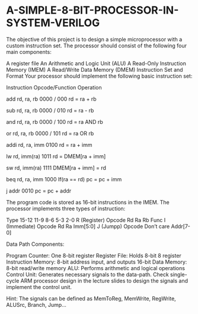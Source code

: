 # A-SIMPLE-8-BIT-PROCESSOR-IN-SYSTEM-VERILOG

The objective of this project is to design a simple microprocessor with a custom instruction set. The processor should consist of the following four main components:

A register file
An Arithmetic and Logic Unit (ALU)
A Read-Only Instruction Memory (IMEM)
A Read/Write Data Memory (DMEM)
Instruction Set and Format
Your processor should implement the following basic instruction set:

Instruction	Opcode/Function	Operation

add rd, ra, rb	0000 / 000	rd = ra + rb

sub rd, ra, rb	0000 / 010	rd = ra - rb

and rd, ra, rb	0000 / 100	rd = ra AND rb

or rd, ra, rb	0000 / 101	rd = ra OR rb

addi rd, ra, imm	0100	rd = ra + imm

lw rd, imm(ra)	1011	rd = DMEM[ra + imm]

sw rd, imm(ra)	1111	DMEM[ra + imm] = rd

beq rd, ra, imm	1000	If(ra == rd) pc = pc + imm

j addr	0010	pc = pc + addr

The program code is stored as 16-bit instructions in the IMEM. The processor implements three types of instruction:

Type	15-12	11-9	8-6	5-3	2-0
R (Register)	Opcode	Rd	Ra	Rb	Func
I (Immediate)	Opcode	Rd	Ra	Imm[5:0]
J (Jumpp)	Opcode	Don’t care	Addr[7-0]		

Data Path Components:

Program Counter: One 8-bit register
Register File: Holds 8-bit 8 register
Instruction Memory: 8-bit address input, and outputs 16-bit
Data Memory: 8-bit read/write memory
ALU: Performs arithmetic and logical operations
Control Unit: Generates necessary signals to the data-path. Check single-cycle ARM processor design in the lecture slides to 
design the signals and implement the control unit.

Hint: The signals can be defined as MemToReg, MemWrite, RegWrite, ALUSrc, Branch, Jump…
